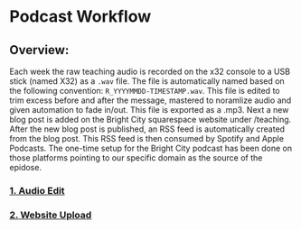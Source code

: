 # Podcast Workflow

## Overview:

Each week the raw teaching audio is recorded on the x32 console to a USB stick (named X32) as a `.wav` file. The file is automatically named based on the following convention: `R_YYYYMMDD-TIMESTAMP.wav`. This file is edited to trim excess before and after the message, mastered to noramlize audio and given automation to fade in/out. This file is exported as a .mp3. Next a new blog post is added on the Bright City squarespace website under /teaching. After the new blog post is published, an RSS feed is automatically created from the blog post. This RSS feed is then consumed by Spotify and Apple Podcasts. The one-time setup for the Bright City podcast has been done on those platforms pointing to our specific domain as the source of the epidose. 

### [1. Audio Edit](audio-edit.md)

### [2. Website Upload](squarespace-pod-upload.md)
